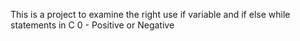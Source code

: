 This is a project to examine the right use if variable and if else while statements in C
0 - Positive or Negative

